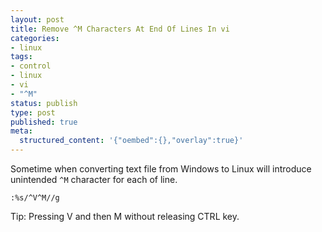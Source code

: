 ```yaml
---
layout: post
title: Remove ^M Characters At End Of Lines In vi
categories:
- linux
tags:
- control
- linux
- vi
- "^M"
status: publish
type: post
published: true
meta:
  structured_content: '{"oembed":{},"overlay":true}'
---
```

Sometime when converting text file from Windows to Linux will introduce unintended `^M` character for each of line.

```
:%s/^V^M//g
```

Tip: Pressing V and then M without releasing CTRL key.

